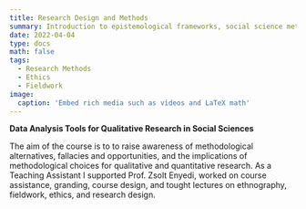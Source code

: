 ```yaml
---
title: Research Design and Methods
summary: Introduction to epistemological frameworks, social science methodological tools and fundamental criteria of research design.
date: 2022-04-04
type: docs
math: false
tags:
  - Research Methods
  - Ethics
  - Fieldwork
image:
  caption: 'Embed rich media such as videos and LaTeX math'
---
```


**Data Analysis Tools for Qualitative Research in Social Sciences**

The aim of the course is to to raise awareness of methodological alternatives, fallacies and opportunities, and the implications of methodological choices for qualitative and quantitative research. As a Teaching Assistant I supported Prof. Zsolt Enyedi, worked on course assistance, granding, course design, and tought lectures on ethnography, fieldwork, ethics, and research design.
